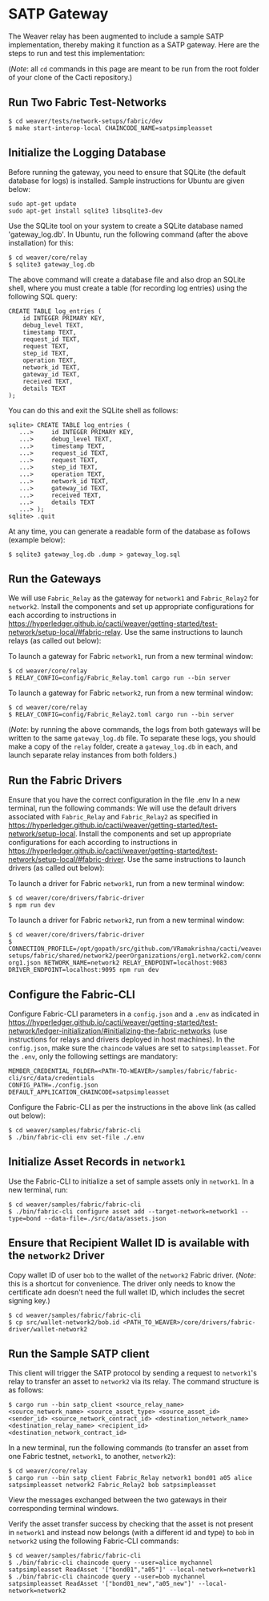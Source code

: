 # SATP Gateway

The Weaver relay has been augmented to include a sample SATP implementation, thereby making it function as a SATP gateway. Here are the steps to run and test this implementation:

(_Note_: all `cd` commands in this page are meant to be run from the root folder of your clone of the Cacti repository.)

## Run Two Fabric Test-Networks
```
$ cd weaver/tests/network-setups/fabric/dev
$ make start-interop-local CHAINCODE_NAME=satpsimpleasset
```

## Initialize the Logging Database

Before running the gateway, you need to ensure that SQLite (the default database for logs) is installed. Sample instructions for Ubuntu are given below:

```
sudo apt-get update
sudo apt-get install sqlite3 libsqlite3-dev
```

Use the SQLite tool on your system to create a SQLite database named 'gateway_log.db'. In Ubuntu, run the following command (after the above installation) for this:
```
$ cd weaver/core/relay
$ sqlite3 gateway_log.db
```
The above command will create a database file and also drop an SQLite shell, where you must create a table (for recording log entries) using the following SQL query:
```
CREATE TABLE log_entries (
    id INTEGER PRIMARY KEY,
    debug_level TEXT,
    timestamp TEXT,
    request_id TEXT,
    request TEXT,
    step_id TEXT,
    operation TEXT,
    network_id TEXT,
    gateway_id TEXT,
    received TEXT,
    details TEXT
);
```
You can do this and exit the SQLite shell as follows:
```
sqlite> CREATE TABLE log_entries (
   ...>     id INTEGER PRIMARY KEY,
   ...>     debug_level TEXT,
   ...>     timestamp TEXT,
   ...>     request_id TEXT,
   ...>     request TEXT,
   ...>     step_id TEXT,
   ...>     operation TEXT,
   ...>     network_id TEXT,
   ...>     gateway_id TEXT,
   ...>     received TEXT,
   ...>     details TEXT
   ...> );
sqlite> .quit
```
At any time, you can generate a readable form of the database as follows (example below):
```
$ sqlite3 gateway_log.db .dump > gateway_log.sql
```

## Run the Gateways

We will use `Fabric_Relay` as the gateway for `network1` and `Fabric_Relay2` for `network2`. Install the components and set up appropriate configurations for each according to instructions in https://hyperledger.github.io/cacti/weaver/getting-started/test-network/setup-local/#fabric-relay. Use the same instructions to launch relays (as called out below):

To launch a gateway for Fabric `network1`, run from a new terminal window:
```
$ cd weaver/core/relay
$ RELAY_CONFIG=config/Fabric_Relay.toml cargo run --bin server
```
To launch a gateway for Fabric `network2`, run from a new terminal window:
```
$ cd weaver/core/relay
$ RELAY_CONFIG=config/Fabric_Relay2.toml cargo run --bin server
```
(_Note_: by running the above commands, the logs from both gateways will be written to the same `gateway_log.db` file. To separate these logs, you should make a copy of the `relay` folder, create a `gateway_log.db` in each, and launch separate relay instances from both folders.)

## Run the Fabric Drivers

Ensure that you have the correct configuration in the file .env
In a new terminal, run the following commands:
We will use the default drivers associated with `Fabric_Relay` and `Fabric_Relay2` as specified in https://hyperledger.github.io/cacti/weaver/getting-started/test-network/setup-local. Install the components and set up appropriate configurations for each according to instructions in https://hyperledger.github.io/cacti/weaver/getting-started/test-network/setup-local/#fabric-driver. Use the same instructions to launch drivers (as called out below):

To launch a driver for Fabric `network1`, run from a new terminal window:
```
$ cd weaver/core/drivers/fabric-driver
$ npm run dev
```
To launch a driver for Fabric `network2`, run from a new terminal window:
```
$ cd weaver/core/drivers/fabric-driver
$ CONNECTION_PROFILE=/opt/gopath/src/github.com/VRamakrishna/cacti/weaver/tests/network-setups/fabric/shared/network2/peerOrganizations/org1.network2.com/connection-org1.json NETWORK_NAME=network2 RELAY_ENDPOINT=localhost:9083 DRIVER_ENDPOINT=localhost:9095 npm run dev
```

## Configure the Fabric-CLI

Configure Fabric-CLI parameters in a `config.json` and a `.env` as indicated in https://hyperledger.github.io/cacti/weaver/getting-started/test-network/ledger-initialization/#initializing-the-fabric-networks (use instructions for relays and drivers deployed in host machines). In the `config.json`, make sure the `chaincode` values are set to `satpsimpleasset`. For the `.env`, only the following settings are mandatory:
```
MEMBER_CREDENTIAL_FOLDER=<PATH-TO-WEAVER>/samples/fabric/fabric-cli/src/data/credentials
CONFIG_PATH=./config.json
DEFAULT_APPLICATION_CHAINCODE=satpsimpleasset
```
Configure the Fabric-CLI as per the instructions in the above link (as called out below):
```
$ cd weaver/samples/fabric/fabric-cli
$ ./bin/fabric-cli env set-file ./.env
```

## Initialize Asset Records in `network1`

Use the Fabric-CLI to initialize a set of sample assets only in `network1`. In a new terminal, run:
```
$ cd weaver/samples/fabric/fabric-cli
$ ./bin/fabric-cli configure asset add --target-network=network1 --type=bond --data-file=./src/data/assets.json

```

## Ensure that Recipient Wallet ID is available with the `network2` Driver

Copy wallet ID of user `bob` to the wallet of the `network2` Fabric driver. (_Note_: this is a shortcut for convenience. The driver only needs to know the certificate adn doesn't need the full wallet ID, which includes the secret signing key.)
```
$ cd weaver/samples/fabric/fabric-cli
$ cp src/wallet-network2/bob.id <PATH_TO_WEAVER>/core/drivers/fabric-driver/wallet-network2

```

## Run the Sample SATP client

This client will trigger the SATP protocol by sending a request to `network1`'s relay to transfer an asset to `network2` via its relay. The command structure is as follows:
```
$ cargo run --bin satp_client <source_relay_name> <source_network_name> <source_asset_type> <source_asset_id> <sender_id> <source_network_contract_id> <destination_network_name> <destination_relay_name> <recipient_id> <destination_network_contract_id>
```
In a new terminal, run the following commands (to transfer an asset from one Fabric testnet, `network1`, to another, `network2`):

```
$ cd weaver/core/relay
$ cargo run --bin satp_client Fabric_Relay network1 bond01 a05 alice satpsimpleasset network2 Fabric_Relay2 bob satpsimpleasset

```

View the messages exchanged between the two gateways in their corresponding terminal windows.

Verify the asset transfer success by checking that the asset is not present in `network1` and instead now belongs (with a different id and type) to `bob` in `network2` using the following Fabric-CLI commands:
```
$ cd weaver/samples/fabric/fabric-cli
$ ./bin/fabric-cli chaincode query --user=alice mychannel satpsimpleasset ReadAsset '["bond01","a05"]' --local-network=network1
$ ./bin/fabric-cli chaincode query --user=bob mychannel satpsimpleasset ReadAsset '["bond01_new","a05_new"]' --local-network=network2
```

